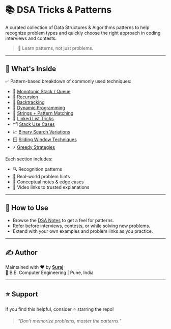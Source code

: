 # 📚 DSA Tricks & Patterns

A curated collection of Data Structures & Algorithms patterns to help recognize problem types and quickly choose the right approach in coding interviews and contests.

> 🧠 Learn patterns, not just problems.

---

## 🧩 What's Inside

✅ Pattern-based breakdown of commonly used techniques:

- 🔁 [Monotonic Stack / Queue](./dsa/dsa.md#-monotonic-stack--queue)
- 🔂 [Recursion](./dsa/dsa.md#-recursion)
- 🧭 [Backtracking](./dsa/dsa.md#-backtracking)
- 🧠 [Dynamic Programming](./dsa/dsa.md#-dynamic-programming)
- 🧵 [Strings + Pattern Matching](./dsa/dsa.md#-strings)
- 🔗 [Linked List Tricks](./dsa/dsa.md#-linked-list)
- 🗂️ [Stack Use Cases](./dsa/dsa.md#-stack)
- 📈 [Binary Search Variations](./dsa/dsa.md#-binary-search)
- 🪟 [Sliding Window Techniques](./dsa/dsa.md#-sliding-window)
- ⚡ [Greedy Strategies](./dsa/dsa.md#-greedy)

Each section includes:

- 🔍 Recognition patterns
- 📌 Real-world problem hints
- 🧠 Conceptual notes & edge cases
- 🎥 Video links to trusted explanations

---

## 📌 How to Use

- Browse the [DSA Notes](./dsa/dsa.md) to get a feel for patterns.
- Refer before interviews, contests, or while solving new problems.
- Extend with your own examples and problem links as you practice.

---

## ✍️ Author

Maintained with ❤️ by **[Suraj](https://github.com/YOUR_USERNAME)**  
📖 B.E. Computer Engineering | Pune, India

---

## ⭐ Support

If you find this helpful, consider ⭐ starring the repo!

> _"Don't memorize problems, master the patterns."_

